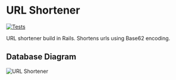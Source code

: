 # URL Shortener

[![Tests](https://github.com/ashish91/url_shortener/actions/workflows/ci.yml/badge.svg)](https://github.com/ashish91/url_shortener/actions/workflows/ci.yml)

URL shortener build in Rails. Shortens urls using Base62 encoding.

## Database Diagram

![URL Shortener](https://github.com/user-attachments/assets/024cc2b0-8d91-4ec1-a8f5-183dfe005242)
